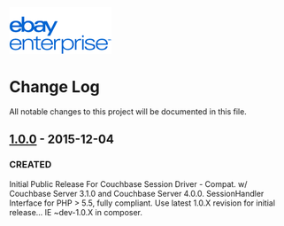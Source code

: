 [![ebay logo](docs/static/logo-vert.png)](http://www.ebayenterprise.com/)

# Change Log
All notable changes to this project will be documented in this file.

## [1.0.0] - 2015-12-04
### CREATED
Initial Public Release For Couchbase Session Driver - Compat. w/ Couchbase Server 3.1.0 and Couchbase Server 4.0.0. SessionHandler Interface for PHP > 5.5, fully compliant. Use latest 1.0.X revision for initial release... IE ~dev-1.0.X in composer.

[1.0.0]: https://github.com/eBayEnterprise/magento-couchbase-backend/tree/1.0.5
